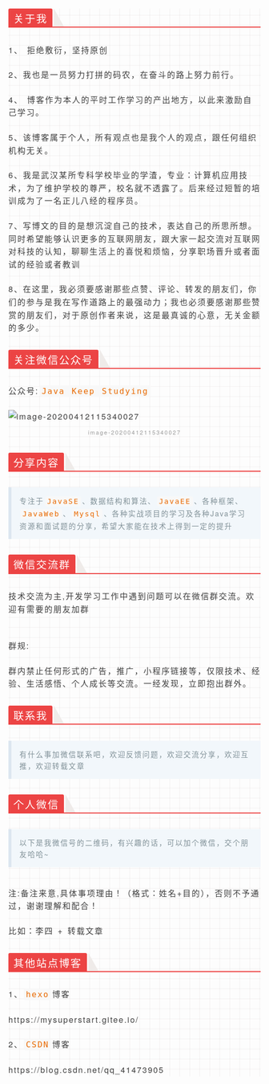 <div class="output_wrapper" id="output_wrapper_id" style="background-image: linear-gradient(90deg, rgba(50, 0, 0, 0.05) 3%, rgba(0, 0, 0, 0) 3%), linear-gradient(360deg, rgba(50, 0, 0, 0.05) 3%, rgba(0, 0, 0, 0) 3%); background-size: 20px 20px; background-position: center center; font-size: 16px; color: rgb(62, 62, 62); line-height: 1.6; word-spacing: 2px; letter-spacing: 2px; font-family: 'Helvetica Neue', Helvetica, 'Hiragino Sans GB', 'Microsoft YaHei', Arial, sans-serif;"><h3 id="h" style="color: inherit; line-height: inherit; padding: 0px; margin: 1.5em 0px; font-weight: bold; font-size: 1.3em; border-bottom: 2px solid rgb(236, 68, 68);"><span style="font-size: inherit; line-height: inherit; margin: 0px; display: inline-block; font-weight: normal; background: rgb(236, 68, 68); color: rgb(255, 255, 255); padding: 3px 10px 0px; border-top-right-radius: 3px; border-top-left-radius: 3px; margin-right: 3px;">关于我</span><span style="display: inline-block; vertical-align: bottom; border-bottom: 36px solid rgb(239, 235, 233); border-right: 20px solid transparent;"> </span></h3>
<p style="font-size: inherit; color: inherit; line-height: inherit; padding: 0px; margin: 1.5em 0px;">1、 拒绝敷衍，坚持原创</p>
<p style="font-size: inherit; color: inherit; line-height: inherit; padding: 0px; margin: 1.5em 0px;">2、我也是一员努力打拼的码农，在奋斗的路上努力前行。</p>
<p style="font-size: inherit; color: inherit; line-height: inherit; padding: 0px; margin: 1.5em 0px;">4、 博客作为本人的平时工作学习的产出地方，以此来激励自己学习。</p>
<p style="font-size: inherit; color: inherit; line-height: inherit; padding: 0px; margin: 1.5em 0px;">5、该博客属于个人，所有观点也是我个人的观点，跟任何组织机构无关。</p>
<p style="font-size: inherit; color: inherit; line-height: inherit; padding: 0px; margin: 1.5em 0px;">6、我是武汉某所专科学校毕业的学渣，专业：计算机应用技术，为了维护学校的尊严，校名就不透露了。后来经过短暂的培训成为了一名正儿八经的程序员。</p>
<p style="font-size: inherit; color: inherit; line-height: inherit; padding: 0px; margin: 1.5em 0px;">7、写博文的目的是想沉淀自己的技术，表达自己的所思所想。同时希望能够认识更多的互联网朋友，跟大家一起交流对互联网对科技的认知，聊聊生活上的喜悦和烦恼，分享职场晋升或者面试的经验或者教训</p>
<p style="font-size: inherit; color: inherit; line-height: inherit; padding: 0px; margin: 1.5em 0px;">8、在这里，我必须要感谢那些点赞、评论、转发的朋友们，你们的参与是我在写作道路上的最强动力；我也必须要感谢那些赞赏的朋友们，对于原创作者来说，这是最真诚的心意，无关金额的多少。</p>
<h3 id="h-1" style="color: inherit; line-height: inherit; padding: 0px; margin: 1.5em 0px; font-weight: bold; font-size: 1.3em; border-bottom: 2px solid rgb(236, 68, 68);"><span style="font-size: inherit; line-height: inherit; margin: 0px; display: inline-block; font-weight: normal; background: rgb(236, 68, 68); color: rgb(255, 255, 255); padding: 3px 10px 0px; border-top-right-radius: 3px; border-top-left-radius: 3px; margin-right: 3px;">关注微信公众号</span><span style="display: inline-block; vertical-align: bottom; border-bottom: 36px solid rgb(239, 235, 233); border-right: 20px solid transparent;"> </span></h3>
<p style="font-size: inherit; color: inherit; line-height: inherit; padding: 0px; margin: 1.5em 0px;">公众号:<code style="font-size: inherit; line-height: inherit; overflow-wrap: break-word; padding: 2px 4px; border-radius: 4px; margin: 0px 2px; color: rgb(233, 105, 0); background: rgb(248, 248, 248);">Java Keep Studying</code></p>
<figure style="font-size: inherit; color: inherit; line-height: inherit; margin: 0px; padding: 0px;"><img src="https://javaeden.cn/img/image-20200412115340027.png" alt="image-20200412115340027"  style="font-size: inherit; color: inherit; line-height: inherit; padding: 0px; display: block; margin: 0px auto; max-width: 100%;"><figcaption style="line-height: inherit; margin: 0px; padding: 0px; margin-top: 10px; text-align: center; color: rgb(153, 153, 153); font-size: 0.7em;">image-20200412115340027</figcaption></figure>
<h3 id="h-2" style="color: inherit; line-height: inherit; padding: 0px; margin: 1.5em 0px; font-weight: bold; font-size: 1.3em; border-bottom: 2px solid rgb(236, 68, 68);"><span style="font-size: inherit; line-height: inherit; margin: 0px; display: inline-block; font-weight: normal; background: rgb(236, 68, 68); color: rgb(255, 255, 255); padding: 3px 10px 0px; border-top-right-radius: 3px; border-top-left-radius: 3px; margin-right: 3px;">分享内容</span><span style="display: inline-block; vertical-align: bottom; border-bottom: 36px solid rgb(239, 235, 233); border-right: 20px solid transparent;"> </span></h3>
<blockquote style="line-height: inherit; display: block; padding: 15px 15px 15px 1rem; font-size: 0.9em; margin: 1em 0px; color: rgb(129, 145, 152); border-left: 6px solid rgb(220, 230, 240); background: rgb(242, 247, 251); overflow: auto; overflow-wrap: normal; word-break: normal;">
  <p style="font-size: inherit; color: inherit; line-height: inherit; padding: 0px; margin: 0px;">专注于<code style="font-size: inherit; line-height: inherit; overflow-wrap: break-word; padding: 2px 4px; border-radius: 4px; margin: 0px 2px; color: rgb(233, 105, 0); background: rgb(248, 248, 248);">JavaSE</code>、数据结构和算法、<code style="font-size: inherit; line-height: inherit; overflow-wrap: break-word; padding: 2px 4px; border-radius: 4px; margin: 0px 2px; color: rgb(233, 105, 0); background: rgb(248, 248, 248);">JavaEE</code>、各种框架、<code style="font-size: inherit; line-height: inherit; overflow-wrap: break-word; padding: 2px 4px; border-radius: 4px; margin: 0px 2px; color: rgb(233, 105, 0); background: rgb(248, 248, 248);">JavaWeb</code>、<code style="font-size: inherit; line-height: inherit; overflow-wrap: break-word; padding: 2px 4px; border-radius: 4px; margin: 0px 2px; color: rgb(233, 105, 0); background: rgb(248, 248, 248);">Mysql</code>、各种实战项目的学习及各种Java学习资源和面试题的分享，希望大家能在技术上得到一定的提升</p>
</blockquote>
<h3 id="h-3" style="color: inherit; line-height: inherit; padding: 0px; margin: 1.5em 0px; font-weight: bold; font-size: 1.3em; border-bottom: 2px solid rgb(236, 68, 68);"><span style="font-size: inherit; line-height: inherit; margin: 0px; display: inline-block; font-weight: normal; background: rgb(236, 68, 68); color: rgb(255, 255, 255); padding: 3px 10px 0px; border-top-right-radius: 3px; border-top-left-radius: 3px; margin-right: 3px;">微信交流群</span><span style="display: inline-block; vertical-align: bottom; border-bottom: 36px solid rgb(239, 235, 233); border-right: 20px solid transparent;"> </span></h3>
<p style="font-size: inherit; color: inherit; line-height: inherit; padding: 0px; margin: 1.5em 0px;">技术交流为主,开发学习工作中遇到问题可以在微信群交流。欢迎有需要的朋友加群</p>
<figure style="font-size: inherit; color: inherit; line-height: inherit; margin: 0px; padding: 0px;"><img src="https://javaeden.cn/img/20200412112641.png" alt="" title="" style="font-size: inherit; color: inherit; line-height: inherit; padding: 0px; display: block; margin: 0px auto; max-width: 100%;"><figcaption style="line-height: inherit; margin: 0px; padding: 0px; margin-top: 10px; text-align: center; color: rgb(153, 153, 153); font-size: 0.7em;"></figcaption></figure>
<p style="font-size: inherit; color: inherit; line-height: inherit; padding: 0px; margin: 1.5em 0px;">群规:</p>
<p style="font-size: inherit; color: inherit; line-height: inherit; padding: 0px; margin: 1.5em 0px;">群内禁止任何形式的广告，推广，小程序链接等，仅限技术、经验、生活感悟、个人成长等交流。一经发现，立即抱出群外。</p>
<h3 id="h-4" style="color: inherit; line-height: inherit; padding: 0px; margin: 1.5em 0px; font-weight: bold; font-size: 1.3em; border-bottom: 2px solid rgb(236, 68, 68);"><span style="font-size: inherit; line-height: inherit; margin: 0px; display: inline-block; font-weight: normal; background: rgb(236, 68, 68); color: rgb(255, 255, 255); padding: 3px 10px 0px; border-top-right-radius: 3px; border-top-left-radius: 3px; margin-right: 3px;">联系我</span><span style="display: inline-block; vertical-align: bottom; border-bottom: 36px solid rgb(239, 235, 233); border-right: 20px solid transparent;"> </span></h3>
<blockquote style="line-height: inherit; display: block; padding: 15px 15px 15px 1rem; font-size: 0.9em; margin: 1em 0px; color: rgb(129, 145, 152); border-left: 6px solid rgb(220, 230, 240); background: rgb(242, 247, 251); overflow: auto; overflow-wrap: normal; word-break: normal;">
  <p style="font-size: inherit; color: inherit; line-height: inherit; padding: 0px; margin: 0px;">有什么事加微信联系吧，欢迎反馈问题，欢迎交流分享，欢迎互推，欢迎转载文章</p>
</blockquote>
<h3 id="h-5" style="color: inherit; line-height: inherit; padding: 0px; margin: 1.5em 0px; font-weight: bold; font-size: 1.3em; border-bottom: 2px solid rgb(236, 68, 68);"><span style="font-size: inherit; line-height: inherit; margin: 0px; display: inline-block; font-weight: normal; background: rgb(236, 68, 68); color: rgb(255, 255, 255); padding: 3px 10px 0px; border-top-right-radius: 3px; border-top-left-radius: 3px; margin-right: 3px;">个人微信</span><span style="display: inline-block; vertical-align: bottom; border-bottom: 36px solid rgb(239, 235, 233); border-right: 20px solid transparent;"> </span></h3>
<blockquote style="line-height: inherit; display: block; padding: 15px 15px 15px 1rem; font-size: 0.9em; margin: 1em 0px; color: rgb(129, 145, 152); border-left: 6px solid rgb(220, 230, 240); background: rgb(242, 247, 251); overflow: auto; overflow-wrap: normal; word-break: normal;">
  <p style="font-size: inherit; color: inherit; line-height: inherit; padding: 0px; margin: 0px;">以下是我微信号的二维码，有兴趣的话，可以加个微信，交个朋友哈哈~</p>
</blockquote>
<figure style="font-size: inherit; color: inherit; line-height: inherit; margin: 0px; padding: 0px;"><img src="https://javaeden.cn/img/20200412113228.png" alt="" title="" style="font-size: inherit; color: inherit; line-height: inherit; padding: 0px; display: block; margin: 0px auto; max-width: 100%;"><figcaption style="line-height: inherit; margin: 0px; padding: 0px; margin-top: 10px; text-align: center; color: rgb(153, 153, 153); font-size: 0.7em;"></figcaption></figure>
<p style="font-size: inherit; color: inherit; line-height: inherit; padding: 0px; margin: 1.5em 0px;">注:备注来意,具体事项理由！（格式：姓名+目的），否则不予通过，谢谢理解和配合！</p>
<p style="font-size: inherit; color: inherit; line-height: inherit; padding: 0px; margin: 1.5em 0px;">比如：李四 + 转载文章</p>
<h3 id="h-6" style="color: inherit; line-height: inherit; padding: 0px; margin: 1.5em 0px; font-weight: bold; font-size: 1.3em; border-bottom: 2px solid rgb(236, 68, 68);"><span style="font-size: inherit; line-height: inherit; margin: 0px; display: inline-block; font-weight: normal; background: rgb(236, 68, 68); color: rgb(255, 255, 255); padding: 3px 10px 0px; border-top-right-radius: 3px; border-top-left-radius: 3px; margin-right: 3px;">其他站点博客</span><span style="display: inline-block; vertical-align: bottom; border-bottom: 36px solid rgb(239, 235, 233); border-right: 20px solid transparent;"> </span></h3>
<p style="font-size: inherit; color: inherit; line-height: inherit; padding: 0px; margin: 1.5em 0px;">1、<code style="font-size: inherit; line-height: inherit; overflow-wrap: break-word; padding: 2px 4px; border-radius: 4px; margin: 0px 2px; color: rgb(233, 105, 0); background: rgb(248, 248, 248);">hexo</code>博客</p>
<p style="font-size: inherit; color: inherit; line-height: inherit; padding: 0px; margin: 1.5em 0px;">https://mysuperstart.gitee.io/</p>
<p style="font-size: inherit; color: inherit; line-height: inherit; padding: 0px; margin: 1.5em 0px;">2、<code style="font-size: inherit; line-height: inherit; overflow-wrap: break-word; padding: 2px 4px; border-radius: 4px; margin: 0px 2px; color: rgb(233, 105, 0); background: rgb(248, 248, 248);">CSDN</code>博客</p>
<p style="font-size: inherit; color: inherit; line-height: inherit; padding: 0px; margin: 1.5em 0px;">https://blog.csdn.net/qq_41473905</p></div>
